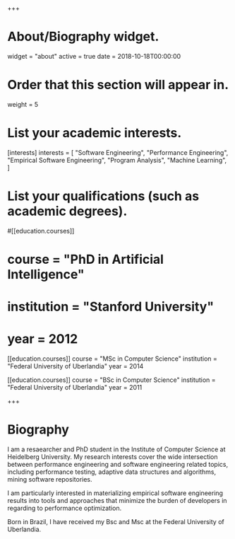 +++
# About/Biography widget.
widget = "about"
active = true
date = 2018-10-18T00:00:00

# Order that this section will appear in.
weight = 5

# List your academic interests.
[interests]
  interests = [
    "Software Engineering",
    "Performance Engineering",
	"Empirical Software Engineering",
    "Program Analysis",
	"Machine Learning",
  ]

# List your qualifications (such as academic degrees).
#[[education.courses]]
#  course = "PhD in Artificial Intelligence"
#  institution = "Stanford University"
#  year = 2012

[[education.courses]]
  course = "MSc in Computer Science"
  institution = "Federal University of Uberlandia"
  year = 2014

[[education.courses]]
  course = "BSc in Computer Science"
  institution = "Federal University of Uberlandia"
  year = 2011
 
+++

# Biography

I am a resaearcher and PhD student in the Institute of Computer Science at Heidelberg University.
My research interests cover the wide intersection between performance engineering and software engineering related topics, including 
performance testing, adaptive data structures and algorithms, mining software repositories.

I am particularly interested in materializing empirical software engineering results into tools and approaches that minimize the burden
of developers in regarding to performance optimization.

Born in Brazil, I have received my Bsc and Msc at the Federal University of Uberlandia.

